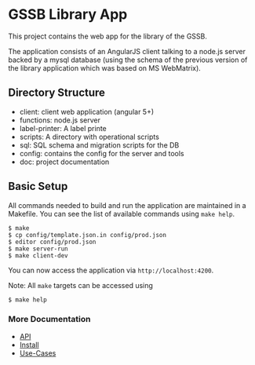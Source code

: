 # GSSB Library App

This project contains the web app for the library of the GSSB.

The application consists of an AngularJS client talking to a node.js server
backed by a mysql database (using the schema of the previous version of the
library application which was based on MS WebMatrix).


## Directory Structure

- client: client web application (angular 5+)
- functions: node.js server
- label-printer: A label printe
- scripts: A directory with operational scripts
- sql: SQL schema and migration scripts for the DB
- config: contains the config for the server and tools
- doc: project documentation


## Basic Setup

All commands needed to build and run the application are maintained in a
Makefile. You can see the list of available commands using `make help`.

```
$ make
$ cp config/template.json.in config/prod.json
$ editor config/prod.json
$ make server-run
$ make client-dev
```

You can now access the application via `http://localhost:4200`.

Note: All `make` targets can be accessed using

```
$ make help
```

### More Documentation

- [API](doc/api.md)
- [Install](doc/install.md)
- [Use-Cases](doc/use-cases.md)
